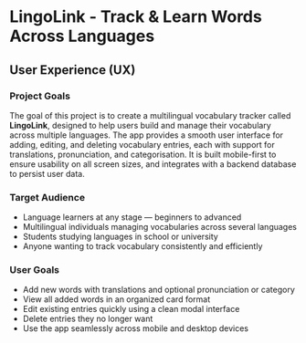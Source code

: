 # LingoLink - Track & Learn Words Across Languages

## User Experience (UX)

### Project Goals

The goal of this project is to create a multilingual vocabulary tracker called **LingoLink**, designed to help users build and manage their vocabulary across multiple languages. The app provides a smooth user interface for adding, editing, and deleting vocabulary entries, each with support for translations, pronunciation, and categorisation. It is built mobile-first to ensure usability on all screen sizes, and integrates with a backend database to persist user data.

### Target Audience

- Language learners at any stage — beginners to advanced
- Multilingual individuals managing vocabularies across several languages
- Students studying languages in school or university
- Anyone wanting to track vocabulary consistently and efficiently

### User Goals

- Add new words with translations and optional pronunciation or category
- View all added words in an organized card format
- Edit existing entries quickly using a clean modal interface
- Delete entries they no longer want
- Use the app seamlessly across mobile and desktop devices
